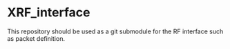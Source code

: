 # XRF_interface
 This repository should be used as a git submodule for the RF interface such as packet definition.
